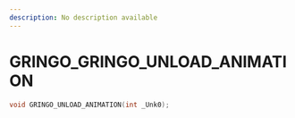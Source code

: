 ```yaml
---
description: No description available 
---
```


# GRINGO\_GRINGO_UNLOAD_ANIMATION

```cpp
void GRINGO_UNLOAD_ANIMATION(int _Unk0);
```